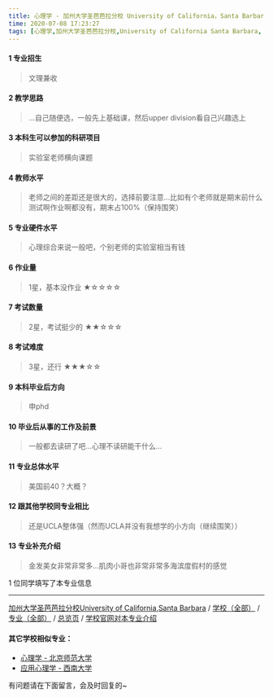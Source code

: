 ```yaml
---
title: 心理学 - 加州大学圣芭芭拉分校 University of California，Santa Barbara
time: 2020-07-08 17:23:27
tags: [心理学,加州大学圣芭芭拉分校,University of California Santa Barbara, UCSB]
---
```

#### 1 专业招生
> 文理兼收


#### 2 教学思路
> …自己随便选，一般先上基础课，然后upper division看自己兴趣选上


#### 3 本科生可以参加的科研项目
>  实验室老师横向课题


#### 4 教师水平
> 老师之间的差距还是很大的，选择前要注意…比如有个老师就是期末前什么测试啊作业啊都没有，期末占100%（保持围笑）


#### 5 专业硬件水平
> 心理综合来说一般吧，个别老师的实验室相当有钱


#### 6 作业量
> 1星，基本没作业
★☆☆☆☆


#### 7 考试数量
> 2星，考试挺少的
★★☆☆☆


#### 8 考试难度
> 3星，还行
★★★☆☆


#### 9 本科毕业后方向
> 申phd


#### 10 毕业后从事的工作及前景
> 一般都去读研了吧…心理不读研能干什么…


#### 11 专业总体水平
> 美国前40？大概？


#### 12 跟其他学校同专业相比
> 还是UCLA整体强（然而UCLA并没有我想学的小方向（继续围笑））


#### 13 专业补充介绍
> 金发美女非常非常多…肌肉小哥也非常非常多海滨度假村的感觉

1 位同学填写了本专业信息
***
[加州大学圣芭芭拉分校University of California,Santa Barbara](https://univgo.github.io/2020/07/08/加州大学圣芭芭拉分校%20University%20of%20California，Santa%20Barbara)
  / [学校（全部）](https://univgo.github.io/2020/07/09/学校汇总页) / [专业（全部）](https://univgo.github.io/2020/07/09/专业汇总页) / [总览页](https://univgo.github.io/2020/07/09/总览) / [学校官网对本专业介绍](https://my.sa.ucsb.edu/catalog/Current/CollegesDepartments/ls-intro/psych.aspx?DeptTab=Undergraduate)

#### 其它学校相似专业：
- [心理学 - 北京师范大学](https://univgo.github.io/2020/07/08/心理学%20-%20北京师范大学)
- [应用心理学 - 西南大学](https://univgo.github.io/2020/07/08/应用心理学%20-%20西南大学)


有问题请在下面留言，会及时回复的~
